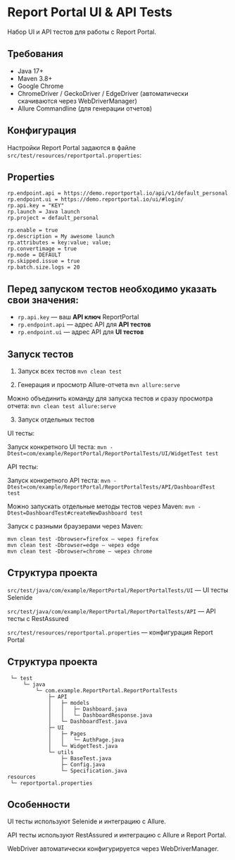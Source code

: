 # Report Portal UI & API Tests

Набор UI и API тестов для работы с Report Portal.

## Требования

- Java 17+
- Maven 3.8+
- Google Chrome
- ChromeDriver / GeckoDriver / EdgeDriver (автоматически скачиваются через WebDriverManager)
- Allure Commandline (для генерации отчетов)

## Конфигурация

Настройки Report Portal задаются в файле `src/test/resources/reportportal.properties`:

## Properties
```
rp.endpoint.api = https://demo.reportportal.io/api/v1/default_personal
rp.endpoint.ui = https://demo.reportportal.io/ui/#login/
rp.api.key = "KEY"
rp.launch = Java launch
rp.project = default_personal

rp.enable = true
rp.description = My awesome launch
rp.attributes = key:value; value;
rp.convertimage = true
rp.mode = DEFAULT
rp.skipped.issue = true
rp.batch.size.logs = 20
```

## Перед запуском тестов необходимо указать свои значения:

- `rp.api.key` — ваш **API ключ** ReportPortal  
- `rp.endpoint.api` — адрес API для **API тестов**  
- `rp.endpoint.ui` — адрес API для **UI тестов** 

## Запуск тестов
1. Запуск всех тестов
```mvn clean test```

2. Генерация и просмотр Allure-отчета
```mvn allure:serve```

Можно объединить команду для запуска тестов и сразу просмотра отчета:
```mvn clean test allure:serve```

3. Запуск отдельных тестов

UI тесты:

Запуск конкретного UI теста:
```mvn -Dtest=com/example/ReportPortal/ReportPortalTests/UI/WidgetTest test```

API тесты:

Запуск конкретного API теста: 
```mvn -Dtest=com/example/ReportPortal/ReportPortalTests/API/DashboardTest test```

Можно запускать отдельные методы тестов через Maven:
```mvn -Dtest=DashboardTest#createNewDashboard test```

Запуск с разными браузерами через Maven:
```
mvn clean test -Dbrowser=firefox — через firefox
mvn clean test -Dbrowser=edge — через edge
mvn clean test -Dbrowser=chrome — через chrome
```

## Структура проекта
```src/test/java/com/example/ReportPortal/ReportPortalTests/UI``` — UI тесты Selenide

```src/test/java/com/example/ReportPortal/ReportPortalTests/API``` — API тесты с RestAssured

```src/test/resources/reportportal.properties``` — конфигурация Report Portal

## Структура проекта
```src
 └─ test
     └─ java
         └─ com.example.ReportPortal.ReportPortalTests
             ├─ API
             │   ├─ models
             │   │   ├─ Dashboard.java
             │   │   └─ DashboardResponse.java
             │   └─ DashboardTest.java
             ├─ UI
             │   ├─ Pages
             │   │   └─ AuthPage.java
             │   └─ WidgetTest.java
             └─ utils
                 ├─ BaseTest.java
                 ├─ Config.java
                 └─ Specification.java
resources
 └─ reportportal.properties
```

## Особенности
UI тесты используют Selenide и интеграцию с Allure.

API тесты используют RestAssured и интеграцию с Allure и Report Portal.

WebDriver автоматически конфигурируется через WebDriverManager.
